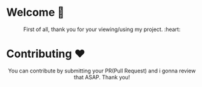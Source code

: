 # Welcome :tada:

 <p align="center">First of all, thank you for your viewing/using my project. :heart:</p>

# Contributing :heart:

<p align="center">You can contribute by submitting your PR(Pull Request) and i gonna review that ASAP. Thank you!</p>
